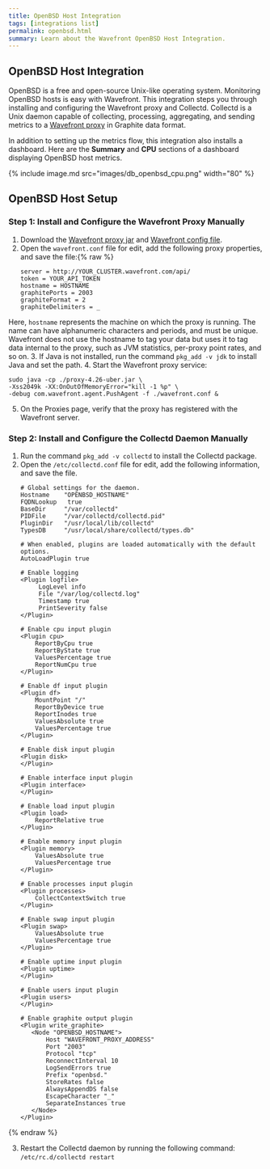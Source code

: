 ```yaml
---
title: OpenBSD Host Integration
tags: [integrations list]
permalink: openbsd.html
summary: Learn about the Wavefront OpenBSD Host Integration.
---
```

## OpenBSD Host Integration

OpenBSD is a free and open-source Unix-like operating system. Monitoring OpenBSD hosts is easy with Wavefront. This integration steps you through installing and configuring the Wavefront proxy and Collectd. Collectd is a Unix daemon capable of collecting, processing, aggregating, and sending metrics to a [Wavefront proxy](https://docs.wavefront.com/proxies.html) in Graphite data format.

In addition to setting up the metrics flow, this integration also installs a dashboard. Here are the **Summary** and **CPU** sections of a dashboard displaying OpenBSD host metrics.

{% include image.md src="images/db_openbsd_cpu.png" width="80" %}

## OpenBSD Host Setup



### Step 1: Install and Configure the Wavefront Proxy Manually

1. Download the [Wavefront proxy jar](https://s3-us-west-2.amazonaws.com/wavefront-cdn/bsd/proxy-4.26-uber.jar) and [Wavefront config file](https://s3-us-west-2.amazonaws.com/wavefront-cdn/bsd/wavefront.conf).
2. Open the `wavefront.conf` file for edit, add the following proxy properties, and save the file:{% raw %}
   ```
   server = http://YOUR_CLUSTER.wavefront.com/api/
   token = YOUR_API_TOKEN
   hostname = HOSTNAME
   graphitePorts = 2003
   graphiteFormat = 2
   graphiteDelimiters = _
   ```
Here, `hostname` represents the machine on which the proxy is running. The name can have alphanumeric characters and periods, and must be unique. Wavefront does not use the hostname to tag your data but uses it to tag data internal to the proxy, such as JVM statistics, per-proxy point rates, and so on.
3. If Java is not installed, run the command `pkg_add -v jdk` to install Java and set the path.
4. Start the Wavefront proxy service:
   ```
   sudo java -cp ./proxy-4.26-uber.jar \
   -Xss2049k -XX:OnOutOfMemoryError="kill -1 %p" \
   -debug com.wavefront.agent.PushAgent -f ./wavefront.conf &
   ```
5. On the Proxies page, verify that the proxy has registered with the Wavefront server.


### Step 2: Install and Configure the Collectd Daemon Manually

1. Run the command `pkg_add -v collectd` to install the Collectd package.
2. Open the `/etc/collectd.conf` file for edit, add the following information, and save the file.
   ```
   # Global settings for the daemon.
   Hostname    "OPENBSD_HOSTNAME"
   FQDNLookup   true
   BaseDir     "/var/collectd"
   PIDFile     "/var/collectd/collectd.pid"
   PluginDir   "/usr/local/lib/collectd"
   TypesDB     "/usr/local/share/collectd/types.db"

   # When enabled, plugins are loaded automatically with the default options.
   AutoLoadPlugin true

   # Enable logging
   <Plugin logfile>
        LogLevel info
        File "/var/log/collectd.log"
        Timestamp true
        PrintSeverity false
   </Plugin>

   # Enable cpu input plugin
   <Plugin cpu>
       ReportByCpu true
       ReportByState true
       ValuesPercentage true
       ReportNumCpu true
   </Plugin>

   # Enable df input plugin
   <Plugin df>
       MountPoint "/"
       ReportByDevice true
       ReportInodes true
       ValuesAbsolute true
       ValuesPercentage true
   </Plugin>

   # Enable disk input plugin
   <Plugin disk>
   </Plugin>

   # Enable interface input plugin
   <Plugin interface>
   </Plugin>

   # Enable load input plugin
   <Plugin load>
       ReportRelative true
   </Plugin>

   # Enable memory input plugin
   <Plugin memory>
       ValuesAbsolute true
       ValuesPercentage true
   </Plugin>

   # Enable processes input plugin
   <Plugin processes>
       CollectContextSwitch true
   </Plugin>

   # Enable swap input plugin
   <Plugin swap>
       ValuesAbsolute true
       ValuesPercentage true
   </Plugin>

   # Enable uptime input plugin
   <Plugin uptime>
   </Plugin>

   # Enable users input plugin
   <Plugin users>
   </Plugin>

   # Enable graphite output plugin
   <Plugin write_graphite>
      <Node "OPENBSD_HOSTNAME">
          Host "WAVEFRONT_PROXY_ADDRESS"
          Port "2003"
          Protocol "tcp"
          ReconnectInterval 10
          LogSendErrors true
          Prefix "openbsd."
          StoreRates false
          AlwaysAppendDS false
          EscapeCharacter "_"
          SeparateInstances true
      </Node>
   </Plugin>
   ```
{% endraw %}

3. Restart the Collectd daemon by running the following command:
   `/etc/rc.d/collectd restart`
